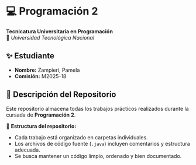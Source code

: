 # 💻 Programación 2
**Tecnicatura Universitaria en Programación**  
📍 *Universidad Tecnológica Nacional*

## ✨ Estudiante
- **Nombre:** Zampieri, Pamela
- **Comisión:** M2025-18

## 📂 Descripción del Repositorio
Este repositorio almacena todas los trabajos prácticos realizados durante la cursada de **Programación 2**.

📌 **Estructura del repositorio:**
- Cada trabajo está organizado en carpetas individuales.
- Los archivos de código fuente (`.java`) incluyen comentarios y estructura adecuada.
- Se busca mantener un código limpio, ordenado y bien documentado.  
